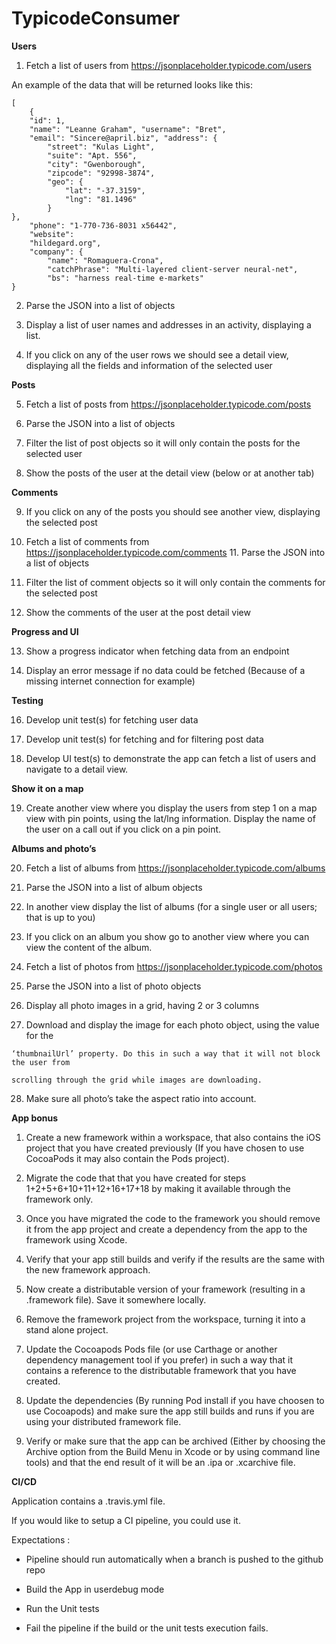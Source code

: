 # TypicodeConsumer

**Users**

1. Fetch a list of users from https://jsonplaceholder.typicode.com/users

An example of the data that will be returned looks like this:


    [
    	{
    	"id": 1,  
    	"name": "Leanne Graham", "username": "Bret",  
    	"email": "Sincere@april.biz", "address": {
    		"street": "Kulas Light", 
    		"suite": "Apt. 556", 
    		"city": "Gwenborough", 
    		"zipcode": "92998-3874", 											
    		"geo": {
    			"lat": "-37.3159",
    			"lng": "81.1496" 
    		}
    },  
    	"phone": "1-770-736-8031 x56442", 
    	"website": 
    	"hildegard.org", 
    	"company": {
    		"name": "Romaguera-Crona",  
    		"catchPhrase": "Multi-layered client-server neural-net", 
    		"bs": "harness real-time e-markets"
    }

2.  Parse the JSON into a list of objects
    
3.  Display a list of user names and addresses in an activity, displaying a list.
    
4.  If you click on any of the user rows we should see a detail view, displaying all the fields and information of the selected user
    

**Posts**

5.  Fetch a list of posts from https://jsonplaceholder.typicode.com/posts
    
6.  Parse the JSON into a list of objects
    
7.  Filter the list of post objects so it will only contain the posts for the selected user
    
8.  Show the posts of the user at the detail view (below or at another tab)
    

**Comments**

9. If you click on any of the posts you should see another view, displaying the selected post

10. Fetch a list of comments from https://jsonplaceholder.typicode.com/comments 11. Parse the JSON into a list of objects

11. Filter the list of comment objects so it will only contain the comments for the selected post

12. Show the comments of the user at the post detail view

**Progress and UI**

13. Show a progress indicator when fetching data from an endpoint  

14. Display an error message if no data could be fetched (Because of a missing internet connection for example)

**Testing**

16. Develop unit test(s) for fetching user data  

17. Develop unit test(s) for fetching and for filtering post data  

18. Develop UI test(s) to demonstrate the app can fetch a list of users and navigate to a detail view.

**Show it on a map**

19. Create another view where you display the users from step 1 on a map view with pin points, using the lat/lng information. Display the name of the user on a call out if you click on a pin point.

**Albums and photo’s**

20.  Fetch a list of albums from https://jsonplaceholder.typicode.com/albums
    
21.  Parse the JSON into a list of album objects
    
22.  In another view display the list of albums (for a single user or all users; that is up to you)
    
23.  If you click on an album you show go to another view where you can view the content of the album.
    
24.  Fetch a list of photos from https://jsonplaceholder.typicode.com/photos
    
25.  Parse the JSON into a list of photo objects
    
26.  Display all photo images in a grid, having 2 or 3 columns
    
27.  Download and display the image for each photo object, using the value for the
    
    ‘thumbnailUrl’ property. Do this in such a way that it will not block the user from
    
    scrolling through the grid while images are downloading.
    
28.  Make sure all photo’s take the aspect ratio into account.

**App bonus**

1.  Create a new framework within a workspace, that also contains the iOS project that you have created previously (If you have chosen to use CocoaPods it may also contain the Pods project).
    
2.  Migrate the code that that you have created for steps 1+2+5+6+10+11+12+16+17+18 by making it available through the framework only.
    
3.  Once you have migrated the code to the framework you should remove it from the app project and create a dependency from the app to the framework using Xcode.
    
4.  Verify that your app still builds and verify if the results are the same with the new framework approach.
    
5.  Now create a distributable version of your framework (resulting in a .framework file). Save it somewhere locally.
    
6.  Remove the framework project from the workspace, turning it into a stand alone project.
    
7.  Update the Cocoapods Pods file (or use Carthage or another dependency management tool if you prefer) in such a way that it contains a reference to the distributable framework that you have created.
    
8.  Update the dependencies (By running Pod install if you have choosen to use Cocoapods) and make sure the app still builds and runs if you are using your distributed framework file.
    
9.  Verify or make sure that the app can be archived (Either by choosing the Archive option from the Build Menu in Xcode or by using command line tools) and that the end result of it will be an .ipa or .xcarchive file.
    

**CI/CD**

Application contains a .travis.yml file.

If you would like to setup a CI pipeline, you could use it. 

Expectations :

-   Pipeline should run automatically when a branch is pushed to the github repo
    
-   Build the App in userdebug mode
    
-   Run the Unit tests
    
-   Fail the pipeline if the build or the unit tests execution fails.
